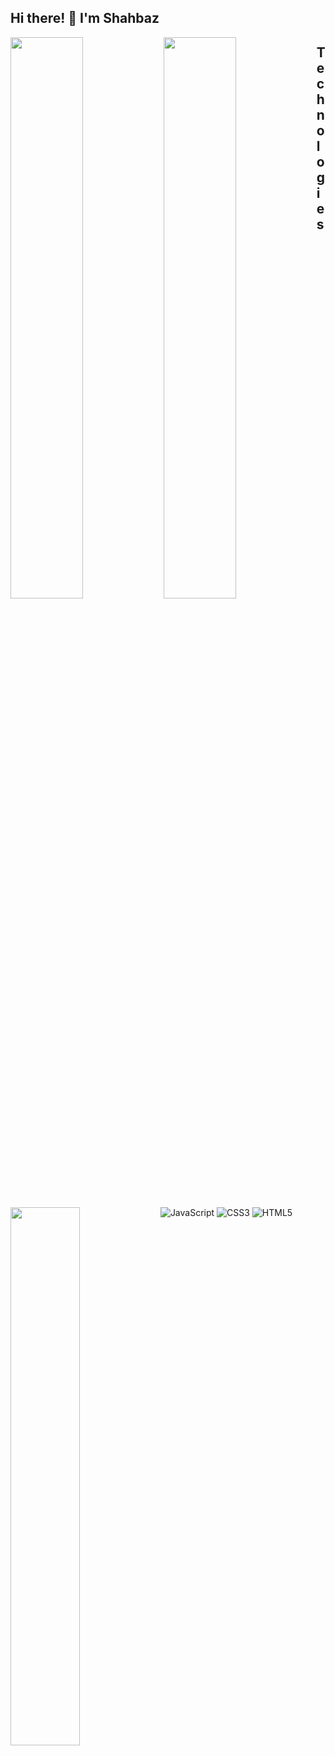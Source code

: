 ## Hi there! 👋  I'm Shahbaz

<img align="left" width="48%" src="https://github-readme-streak-stats.herokuapp.com?user=shahbaz4783&theme=black-ice&border_radius=25&date_format=j%20M%5B%20Y%5D&card_width=420">

<img align="left" width="48%" src="https://github-readme-stats.vercel.app/api/top-langs/?username=shahbaz4783&theme=github_dark&layout=compact">


<img align="left" width="47%" src="https://github-readme-stats.vercel.app/api?username=shahbaz4783&show_icons=true&theme=github_dark">



## Technologies

![JavaScript](https://img.shields.io/badge/javascript-%23323330.svg?style=for-the-badge&logo=javascript&logoColor=%23F7DF1E)
![CSS3](https://img.shields.io/badge/css3-%231572B6.svg?style=for-the-badge&logo=css3&logoColor=white)
![HTML5](https://img.shields.io/badge/html5-%23E34F26.svg?style=for-the-badge&logo=html5&logoColor=white)
